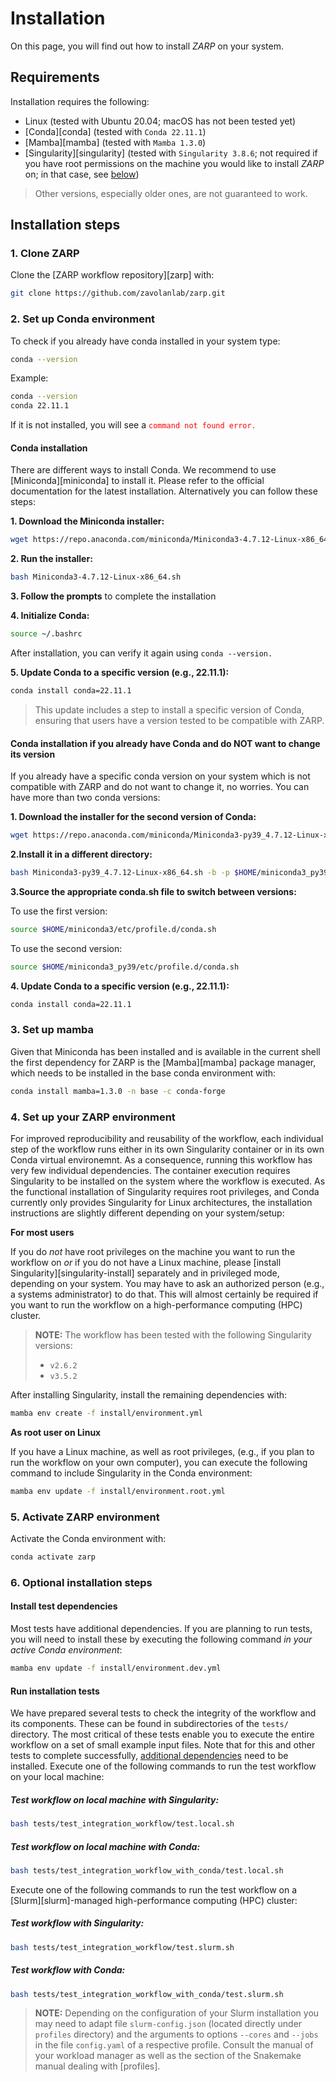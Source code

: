 # Installation

On this page, you will find out how to install _ZARP_ on your system.

## Requirements

Installation requires the following:

- Linux (tested with Ubuntu 20.04; macOS has not been tested yet)
- [Conda][conda] (tested with `Conda 22.11.1`)
- [Mamba][mamba] (tested with `Mamba 1.3.0`)
- [Singularity][singularity] (tested with `Singularity 3.8.6`; not required
  if you have root permissions on the machine you would like to install _ZARP_
  on; in that case, see [below](#2-set-up-conda-environment))

> Other versions, especially older ones, are not guaranteed to work.

## Installation steps

### 1. Clone ZARP

Clone the [ZARP workflow repository][zarp] with:

```sh
git clone https://github.com/zavolanlab/zarp.git
```

### 2. Set up Conda environment

To check if you already have conda installed in your system type:

```sh
conda --version
```

Example:
```sh
conda --version
conda 22.11.1
```
If it is not installed, you will see a <code style="color: red;">command not found error.</code>

#### Conda installation

There are different ways to install Conda. We recommend to use [Miniconda][miniconda] to install it. Please refer to the official documentation for the latest installation. Alternatively you can follow these steps:

**1. Download the Miniconda installer:**

```sh
wget https://repo.anaconda.com/miniconda/Miniconda3-4.7.12-Linux-x86_64.sh
```
**2. Run the installer:**
```sh
bash Miniconda3-4.7.12-Linux-x86_64.sh
```
**3. Follow the prompts** to complete the installation

**4. Initialize Conda:**
```sh
source ~/.bashrc
```
After installation, you can verify it again using ```conda --version.```

**5. Update Conda to a specific version (e.g., 22.11.1):**
```sh
conda install conda=22.11.1
```
>This update includes a step to install a specific version of Conda, ensuring that users have a version tested to be compatible with ZARP.

#### Conda installation if you already have Conda and do NOT want to change its version

If you already have a specific conda version on your system which is not compatible with ZARP and do not want to change it, no worries. You can have more than two conda versions:

**1. Download the installer for the second version of Conda:**

```sh
wget https://repo.anaconda.com/miniconda/Miniconda3-py39_4.7.12-Linux-x86_64.sh
```
**2.Install it in a different directory:**
```sh
bash Miniconda3-py39_4.7.12-Linux-x86_64.sh -b -p $HOME/miniconda3_py39
```
**3.Source the appropriate conda.sh file to switch between versions:**

To use the first version:
```sh
source $HOME/miniconda3/etc/profile.d/conda.sh
```
To use the second version:
```sh
source $HOME/miniconda3_py39/etc/profile.d/conda.sh
```

**4. Update Conda to a specific version (e.g., 22.11.1):**
```sh
conda install conda=22.11.1
```

### 3. Set up mamba
Given that Miniconda has been installed and is available in the current shell the first dependency for ZARP is the [Mamba][mamba] package manager, which needs to be installed in the base conda environment with:
```sh
conda install mamba=1.3.0 -n base -c conda-forge
```

### 4. Set up your ZARP environment

For improved reproducibility and reusability of the workflow, each individual step of the workflow runs either in its own Singularity container or in its own Conda virtual environemnt. As a consequence, running this workflow has very few individual dependencies. The container execution requires Singularity to be installed on the system where the workflow is executed. As the functional installation of Singularity requires root privileges, and Conda currently only provides Singularity for Linux architectures, the installation instructions are slightly different depending on your system/setup:

**For most users**

If you do *not* have root privileges on the machine you want
to run the workflow on *or* if you do not have a Linux machine, please [install
Singularity][singularity-install] separately and in privileged mode, depending
on your system. You may have to ask an authorized person (e.g., a systems
administrator) to do that. This will almost certainly be required if you want
to run the workflow on a high-performance computing (HPC) cluster. 

> **NOTE:**
> The workflow has been tested with the following Singularity versions:  
>  * `v2.6.2`
>  * `v3.5.2`

After installing Singularity, install the remaining dependencies with:
```bash
mamba env create -f install/environment.yml
```

**As root user on Linux**

If you have a Linux machine, as well as root privileges, (e.g., if you plan to
run the workflow on your own computer), you can execute the following command
to include Singularity in the Conda environment:

```bash
mamba env update -f install/environment.root.yml
```

### 5. Activate ZARP environment

Activate the Conda environment with:

```bash
conda activate zarp
```

### 6. Optional installation steps

#### Install test dependencies

Most tests have additional dependencies. If you are planning to run tests, you
will need to install these by executing the following command _in your active
Conda environment_:

```bash
mamba env update -f install/environment.dev.yml
```

#### Run installation tests

We have prepared several tests to check the integrity of the workflow and its
components. These can be found in subdirectories of the `tests/` directory. 
The most critical of these tests enable you to execute the entire workflow on a 
set of small example input files. Note that for this and other tests to complete
successfully, [additional dependencies](#installing-non-essential-dependencies) 
need to be installed. 
Execute one of the following commands to run the test workflow 
on your local machine:


##### Test workflow on local machine with **Singularity**:

```bash
bash tests/test_integration_workflow/test.local.sh
```

##### Test workflow on local machine with **Conda**:

```bash
bash tests/test_integration_workflow_with_conda/test.local.sh
```
Execute one of the following commands to run the test workflow 
on a [Slurm][slurm]-managed high-performance computing (HPC) cluster:

##### Test workflow with **Singularity**:

```bash
bash tests/test_integration_workflow/test.slurm.sh
```

##### Test workflow with **Conda**:

```bash
bash tests/test_integration_workflow_with_conda/test.slurm.sh
```

> **NOTE:** Depending on the configuration of your Slurm installation you may
> need to adapt file `slurm-config.json` (located directly under `profiles`
> directory) and the arguments to options `--cores` and `--jobs`
> in the file `config.yaml` of a respective profile.
> Consult the manual of your workload manager as well as the section of the
> Snakemake manual dealing with [profiles].


